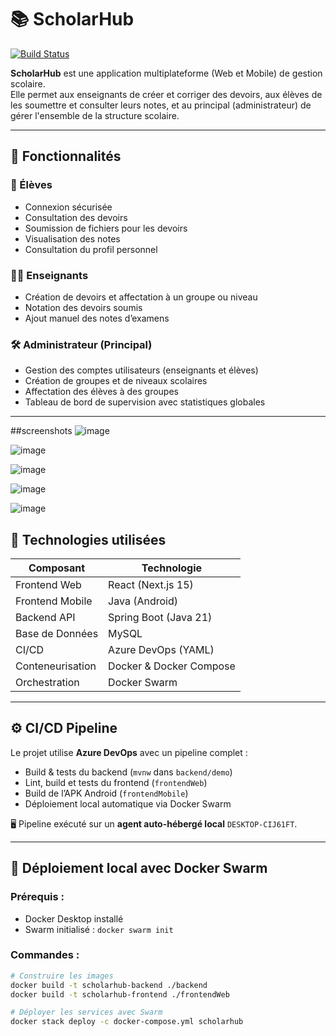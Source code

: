 # 📚 ScholarHub

[![Build Status](https://dev.azure.com/DouaaAmeziane/ScholarHub/_apis/build/status/douaaea.ScholarHub%20(5)?branchName=main)](https://dev.azure.com/DouaaAmeziane/ScholarHub/_build/latest?definitionId=5&branchName=main)

**ScholarHub** est une application multiplateforme (Web et Mobile) de gestion scolaire.  
Elle permet aux enseignants de créer et corriger des devoirs, aux élèves de les soumettre et consulter leurs notes, et au principal (administrateur) de gérer l'ensemble de la structure scolaire.

---

## 🚀 Fonctionnalités

### 👤 Élèves
- Connexion sécurisée
- Consultation des devoirs
- Soumission de fichiers pour les devoirs
- Visualisation des notes
- Consultation du profil personnel

### 👨‍🏫 Enseignants
- Création de devoirs et affectation à un groupe ou niveau
- Notation des devoirs soumis
- Ajout manuel des notes d’examens

### 🛠 Administrateur (Principal)
- Gestion des comptes utilisateurs (enseignants et élèves)
- Création de groupes et de niveaux scolaires
- Affectation des élèves à des groupes
- Tableau de bord de supervision avec statistiques globales

---
##screenshots
![image](https://github.com/user-attachments/assets/c31f5053-69bb-4842-bbc3-19cc2cf27774)

![image](https://github.com/user-attachments/assets/6d34ff9a-2f49-4ea5-bb49-f17d3922bfef)

![image](https://github.com/user-attachments/assets/54fdfbfb-52fe-4294-9bbd-2a85ee1ae4c5)

![image](https://github.com/user-attachments/assets/76b6dad9-c55a-48fb-9f8b-dcecace1f2fc)

![image](https://github.com/user-attachments/assets/c7a26e06-8786-4d00-a866-35b541538b5c)


## 🧰 Technologies utilisées

| Composant        | Technologie         |
|------------------|---------------------|
| Frontend Web     | React (Next.js 15)  |
| Frontend Mobile  | Java (Android)      |
| Backend API      | Spring Boot (Java 21) |
| Base de Données  | MySQL               |
| CI/CD            | Azure DevOps (YAML) |
| Conteneurisation | Docker & Docker Compose |
| Orchestration    | Docker Swarm        |

---

## ⚙️ CI/CD Pipeline

Le projet utilise **Azure DevOps** avec un pipeline complet :

- Build & tests du backend (`mvnw` dans `backend/demo`)
- Lint, build et tests du frontend (`frontendWeb`)
- Build de l’APK Android (`frontendMobile`)
- Déploiement local automatique via Docker Swarm

🖥️ Pipeline exécuté sur un **agent auto-hébergé local** `DESKTOP-CIJ61FT`.

---

## 🐳 Déploiement local avec Docker Swarm

### Prérequis :
- Docker Desktop installé
- Swarm initialisé : `docker swarm init`

### Commandes :
```bash
# Construire les images
docker build -t scholarhub-backend ./backend
docker build -t scholarhub-frontend ./frontendWeb

# Déployer les services avec Swarm
docker stack deploy -c docker-compose.yml scholarhub
